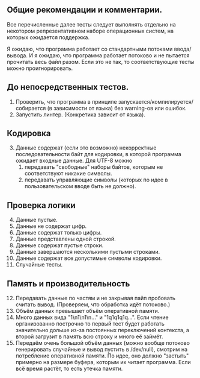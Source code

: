 ## Общие рекомендации и комментарии.
Все перечисленные далее тесты следует выполнять отдельно на некотором репрезентативном наборе операционных систем, на которых ожидается поддержка.

Я ожидаю, что программа работает со стандартными потоками ввода/вывода. И я ожидаю, что программа работает потоково и не пытается прочитать весь файл разом. Если это не так, то соответствующие тесты можно проигнорировать.

## До непосредственных тестов.
1. Проверить, что программа в принципе запускается/компилируется/собирается (в зависимости от языка) без warning-ов или ошибок.
2. Запустить линтер. (Конкретика зависит от языка).

## Кодировка
3. Данные содержат (если это возможно) некорректные последовательности байт для кодировки, в которой программа ожидает входные данные. Для UTF-8 можно
    1. передавать "свободные" наборы байтов, которым не соответствуют никакие символы.
    2. передавать управляющие символы (которых по идее в пользовательском вводе быть не должно). 

## Проверка логики
4. Данные пустые.
5. Данные не содержат цифр.
6. Данные содержат только цифры.
7. Данные представлены одной строкой.
8. Данные содержат пустые строки.
9. Данные завершаются несколькими пустыми строками.
10. Данные содержат все допустимые символы кодировки.
11. Случайные тесты.

## Память и производительность
12. Передавать данные по частям и не закрывая пайп пробовать считать вывод. (Проверяем, что обработка идёт потоково.)
13. Объём данных превышает объём оперативной памяти. 
14. Много данных вида "1\n1\n1\n..." и "1q1q1q1q...". Если чтение организованно построчно то первый тест будет работать значительно дольше из-за постоянных переключений контекста, а второй загрузит в память всю строку и много её займёт.
15. Передаём очень большой объём данных (можно вообще потоково генерировать случайные и вывод пустить в /dev/null), смотрим на потребление оперативной памяти. По идее, оно должно "застыть" примерно на размере буфера, которым их читает программа. Если всё время растёт, то есть утечка памяти.
